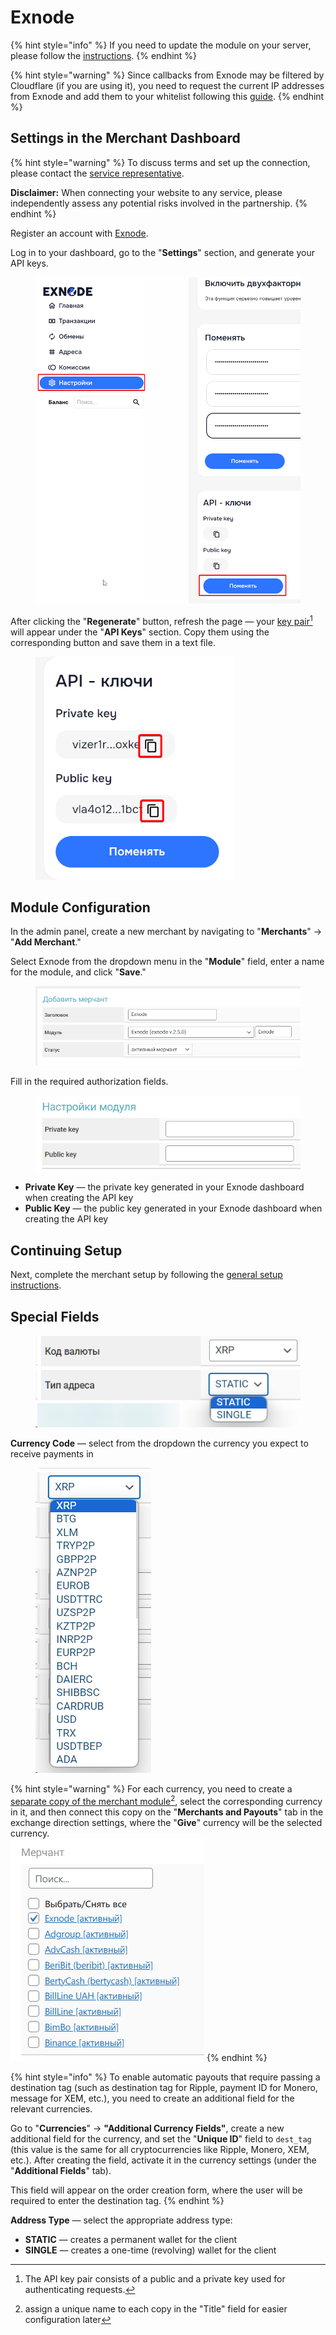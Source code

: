 # Exnode

{% hint style="info" %}
If you need to update the module on your server, please follow the [instructions](https://premium.gitbook.io/rukovodstvo-polzovatelya/osnovnye-nastroiki/faq/kak-obnovit-faily-na-servere#moduli-merchantov).
{% endhint %}

{% hint style="warning" %}
Since callbacks from Exnode may be filtered by Cloudflare (if you are using it), you need to request the current IP addresses from Exnode and add them to your whitelist following this [guide](https://premium.gitbook.io/main/osnovnye-nastroiki/faq/dobavlenie-ip-adresov-v-whitelist-v-cloudflare).
{% endhint %}

## Settings in the Merchant Dashboard

{% hint style="warning" %}
To discuss terms and set up the connection, please contact the [service representative](https://t.me/exnode_crypto).

**Disclaimer:** When connecting your website to any service, please independently assess any potential risks involved in the partnership.
{% endhint %}

Register an account with [Exnode](https://pay.exnode.ru/).

Log in to your dashboard, go to the "**Settings**" section, and generate your API keys.

<figure><img src="../../../.gitbook/assets/image (758).png" alt="" width="563"><figcaption></figcaption></figure>

After clicking the "**Regenerate**" button, refresh the page — your [key pair](#user-content-fn-1)[^1] will appear under the "**API Keys**" section. Copy them using the corresponding button and save them in a text file.

<figure><img src="../../../.gitbook/assets/image (759).png" alt="" width="319"><figcaption></figcaption></figure>

## Module Configuration

In the admin panel, create a new merchant by navigating to "**Merchants**" -> "**Add Merchant**."

Select Exnode from the dropdown menu in the "**Module**" field, enter a name for the module, and click "**Save**."

<figure><img src="../../../.gitbook/assets/image (760).png" alt=""><figcaption></figcaption></figure>

Fill in the required authorization fields.

<figure><img src="../../../.gitbook/assets/image (761).png" alt=""><figcaption></figcaption></figure>

- **Private Key** — the private key generated in your Exnode dashboard when creating the API key
- **Public Key** — the public key generated in your Exnode dashboard when creating the API key

## Continuing Setup

Next, complete the merchant setup by following the [general setup instructions](https://premium.gitbook.io/rukovodstvo-polzovatelya/osnovnye-nastroiki/merchanty-i-avtovyplaty/merchanty/obshie-nastroiki-merchantov).

## Special Fields

<figure><img src="../../../.gitbook/assets/image (504).png" alt=""><figcaption></figcaption></figure>

**Currency Code** — select from the dropdown the currency you expect to receive payments in

<figure><img src="../../../.gitbook/assets/image (505).png" alt=""><figcaption></figcaption></figure>

[^1]: The API key pair consists of a public and a private key used for authenticating requests.

{% hint style="warning" %}
For each currency, you need to create a [separate copy of the merchant module](#user-content-fn-2)[^2], select the corresponding currency in it, and then connect this copy on the "**Merchants and Payouts**" tab in the exchange direction settings, where the "**Give**" currency will be the selected currency.\
![](<../../../.gitbook/assets/image (1377).png>)
{% endhint %}

{% hint style="info" %}
To enable automatic payouts that require passing a destination tag (such as destination tag for Ripple, payment ID for Monero, message for XEM, etc.), you need to create an additional field for the relevant currencies.

Go to "**Currencies**" -> **"Additional Currency Fields"**, create a new additional field for the currency, and set the "**Unique ID**" field to `dest_tag` (this value is the same for all cryptocurrencies like Ripple, Monero, XEM, etc.). After creating the field, activate it in the currency settings (under the "**Additional Fields**" tab).

This field will appear on the order creation form, where the user will be required to enter the destination tag.
{% endhint %}

**Address Type** — select the appropriate address type:

* **STATIC** — creates a permanent wallet for the client
* **SINGLE** — creates a one-time (revolving) wallet for the client

[^1]: public and private

[^2]: assign a unique name to each copy in the "Title" field for easier configuration later